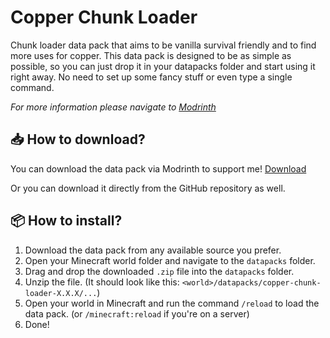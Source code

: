# Copper Chunk Loader
Chunk loader data pack that aims to be vanilla survival friendly and to find more uses for copper.
This data pack is designed to be as simple as possible, so you can just drop it in your datapacks folder and start using it right away.
No need to set up some fancy stuff or even type a single command.

_For more information please navigate to [Modrinth](https://modrinth.com/datapack/copper-chunk-loader)_

## 📥 How to download?
You can download the data pack via Modrinth to support me! [Download](https://modrinth.com/datapack/copper-chunk-loader)

Or you can download it directly from the GitHub repository as well.

## 📦 How to install?
1. Download the data pack from any available source you prefer.
2. Open your Minecraft world folder and navigate to the `datapacks` folder.
3. Drag and drop the downloaded `.zip` file into the `datapacks` folder.
4. Unzip the file. (It should look like this: `<world>/datapacks/copper-chunk-loader-X.X.X/...`)
5. Open your world in Minecraft and run the command `/reload` to load the data pack. (or `/minecraft:reload` if you're on a server)
6. Done!
